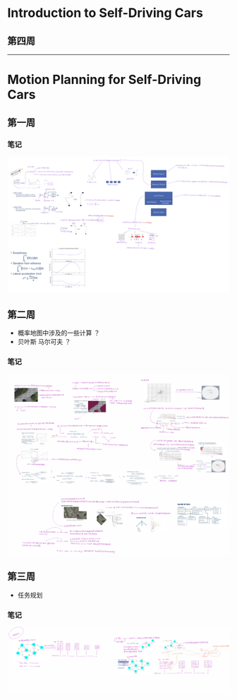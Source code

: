 # Introduction to Self-Driving Cars

## 第四周

---

# Motion Planning for Self-Driving Cars

## 第一周

### 笔记

<img src="Motion Planning for Self-Driving Cars\one_week\motion planning.png" alt="img" style="zoom: 100%">

## 第二周

* 概率地图中涉及的一些计算 ？
* 贝叶斯 马尔可夫 ？

### 笔记

<img src="Motion Planning for Self-Driving Cars\two_week\motion planning.png" alt="img" style="zoom: 100%">

## 第三周

* 任务规划

### 笔记

<img src="Motion Planning for Self-Driving Cars\three_week\motion planning.png" alt="img" style="zoom: 100%">